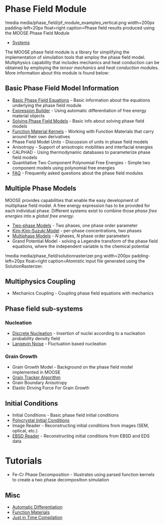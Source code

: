 # Phase Field Module

!media media/phase_field/pf_module_examples_vertical.png width=200px padding-left=20px float=right caption=Phase field results produced using the MOOSE Phase Field Module

* [Systems](phase_field/systems.md)

The MOOSE phase field module is a library for simplifying the implementation of simulation tools that employ the phase field model. Multiphysics capability that includes mechanics and heat conduction can be obtained by employing the _tensor mechanics_ and _heat conduction_ modules. More information about this module is found below:

## Basic Phase Field Model Information

* [Basic Phase Field Equations](phase_field/Phase_Field_Equations.md) - Basic information about the equations underlying the phase field module
* [Expression Builder](FunctionMaterials/ExpressionBuilder.md) - Using automatic differentiation of free energy material objects
* [Solving Phase Field Models](phase_field/Solving.md) - Basic info about solving phase field models
* [Function Material Kernels](phase_field/FunctionMaterialKernels.md) - Working with Function Materials that carry around their own derivatives
* Phase Field Model Units - Discussion of units in phase field models
* Anisotropy - Support of anisotropic mobilities and interfacial energies
* CALPHAD - Using thermodynamic databases to parameterize phase field models
* Quantitative Two Component Polynomial Free Energies - Simple two component models using polynomial free energies
* [FAQ](phase_field/FAQ.md) - Frequently asked questions about the phase field modules

## Multiple Phase Models

MOOSE provides capabilities that enable the easy development of multiphase field model. A free energy expression has to be provided for each individual phase. Different systems exist to combine those _phase free energies_ into a _global free energy_.

* [Two-phase Models](MultiPhase/WBMTwoPhase.md) - Two phases, one phase order parameter
* [Kim-Kim-Suzuki Model](MultiPhase/KKS.md) - per-phase concentrations, two phases
* [Multiphase Models](MultiPhase/WBM.md) - _N_ phases, _N_ phase order parameters
* Grand Potential Model - solving a Legendre transform of the phase field equations, where the independent variable is the chemical potential

!media media/phase_field/solutionrasterizer.png width=200px padding-left=20px float=right caption=Atomistic input file generated using the SolutionRasterizer.

## Multiphysics Coupling

* Mechanics Coupling - Coupling phase field equations with mechanics

## Phase field sub-systems

### Nucleation

* [Discrete Nucleation](Nucleation/DiscreteNucleation.md) - Insertion of nuclei according to a nucleation probability density field
* [Langevin Noise](Nucleation/LangevinNoise.md) - Fluctuation based nucleation

### Grain Growth

* Grain Growth Model - Background on the phase field model implemented in MOOSE
* [Grain Tracker Algorithm](/GrainTracker.md)
* Grain Boundary Anisotropy
* Elastic Driving Force For Grain Growth

## Initial Conditions

* Initial Conditions - Basic phase field initial conditions
* [Polycrystal Initial Conditions](ICs/PolycrystalICs.md)
* Image Reader - Reconstructing initial conditions from images (SEM, optical, etc.)
* [EBSD Reader](ICs/EBSD.md) - Reconstructing initial conditions from EBSD and EDS data

# Tutorials

* Fe-Cr Phase Decomposition - Illustrates using parsed function kernels to create a two phase decomposition simulation

## Misc

* [Automatic Differentiation](FunctionMaterials/AutomaticDifferentiation.md)
* [Function Materials](phase_field/FunctionMaterials.md)
* [Just in Time Compilation](FunctionMaterials/JITCompilation.md)
